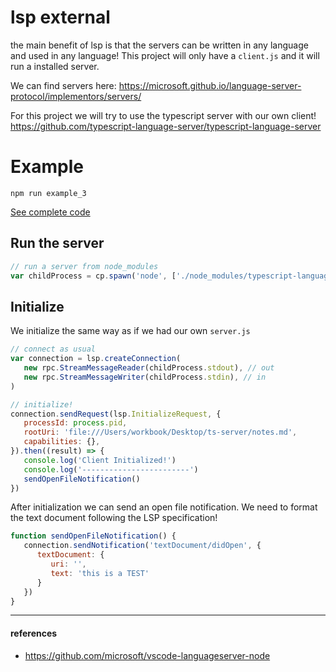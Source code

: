 # lsp external
the main benefit of lsp is that the servers can be written in any language and used in any language! This project will only have a `client.js` and it will run a installed server.

We can find servers here: https://microsoft.github.io/language-server-protocol/implementors/servers/

For this project we will try to use the typescript server with our own client!
https://github.com/typescript-language-server/typescript-language-server


# Example
```shell
npm run example_3
```

[See complete code](https://github.com/sean-codes/lsp-notes/tree/main/examples/3_lsp_server)


## Run the server
```js
// run a server from node_modules
var childProcess = cp.spawn('node', ['./node_modules/typescript-language-server/lib/cli.mjs', '--stdio']);
```

## Initialize
We initialize the same way as if we had our own `server.js`


```js
// connect as usual
var connection = lsp.createConnection(
   new rpc.StreamMessageReader(childProcess.stdout), // out
   new rpc.StreamMessageWriter(childProcess.stdin), // in
)

// initialize!
connection.sendRequest(lsp.InitializeRequest, {
   processId: process.pid,
   rootUri: 'file:///Users/workbook/Desktop/ts-server/notes.md',
   capabilities: {},
}).then((result) => {
   console.log('Client Initialized!')
   console.log('------------------------')
   sendOpenFileNotification()
})
```


After initialization we can send an open file notification. We need to format the text document following the LSP specification!

```js
function sendOpenFileNotification() {
   connection.sendNotification('textDocument/didOpen', { 
      textDocument: {
         uri: '', 
         text: 'this is a TEST' 
      }
   })
}
```

---

#### references
- https://github.com/microsoft/vscode-languageserver-node
